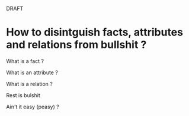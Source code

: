 DRAFT

# How to disintguish facts, attributes and relations from bullshit ?

What is a fact ?

What is an attribute ? 

What is a relation ?

Rest is bulshit

Ain't it easy (peasy) ?

